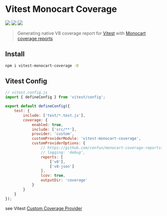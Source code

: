 # Vitest Monocart Coverage

[![](https://img.shields.io/npm/v/vitest-monocart-coverage)](https://www.npmjs.com/package/vitest-monocart-coverage)
[![](https://badgen.net/npm/dw/vitest-monocart-coverage)](https://www.npmjs.com/package/vitest-monocart-coverage)
![](https://img.shields.io/github/license/cenfun/vitest-monocart-coverage)


> Generating native V8 coverage report for [Vitest](https://github.com/vitest-dev/vitest) with [Monocart coverage reports](https://github.com/cenfun/monocart-coverage-reports)

## Install
```sh
npm i vitest-monocart-coverage -D
```

## Vitest Config
```js
// vitest.config.js
import { defineConfig } from 'vitest/config';

export default defineConfig({
    test: {
        include: ['test/*.test.js'],
        coverage: {
            enabled: true,
            include: ['src/**'],
            provider: 'custom',
            customProviderModule: 'vitest-monocart-coverage',
            customProviderOptions: {
                // https://github.com/cenfun/monocart-coverage-reports?#default-options
                // logging: 'debug',
                reports: [
                    ['v8'],
                    ['v8-json']
                ],
                lcov: true,
                outputDir: 'coverage'
            }
        }
    }
});
```
see Vitest [Custom Coverage Provider](https://vitest.dev/guide/coverage.html#custom-coverage-provider)
